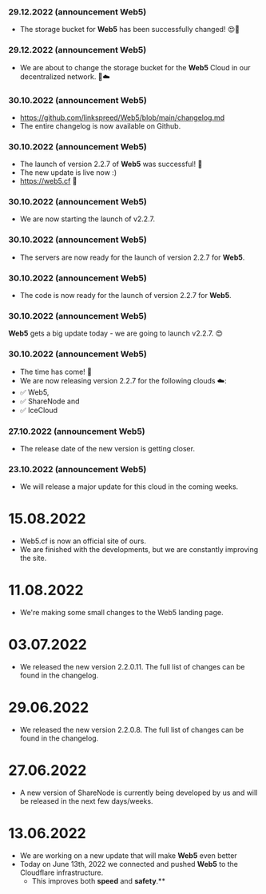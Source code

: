### 29.12.2022 (announcement Web5)
- The storage bucket for **Web5** has been successfully changed! 😍🌱

### 29.12.2022 (announcement Web5)
- We are about to change the storage bucket for the **Web5** Cloud in our decentralized network. 🚀☁️

### 30.10.2022 (announcement Web5)
- https://github.com/linkspreed/Web5/blob/main/changelog.md
- The entire changelog is now available on Github.

### 30.10.2022 (announcement Web5)
- The launch of version 2.2.7 of **Web5** was successful! 🥳
- The new update is live now :)
- https://web5.cf 🔗

### 30.10.2022 (announcement Web5)
- We are now starting the launch of v2.2.7.

### 30.10.2022 (announcement Web5)
- The servers are now ready for the launch of version 2.2.7 for **Web5**.

### 30.10.2022 (announcement Web5)
- The code is now ready for the launch of version 2.2.7 for **Web5**.

### 30.10.2022 (announcement Web5)
**Web5** gets a big update today - we are going to launch v2.2.7. 😍

### 30.10.2022 (announcement Web5)
- The time has come! 🚀
- We are now releasing version 2.2.7 for the following clouds ☁️: 
- ✅ Web5, 
- ✅ ShareNode and 
- ✅ IceCloud

### 27.10.2022 (announcement Web5)
- The release date of the new version is getting closer.

### 23.10.2022 (announcement Web5)
- We will release a major update for this cloud in the coming weeks.

# 15.08.2022
 - Web5.cf is now an official site of ours. 
 - We are finished with the developments, but we are constantly improving the site.

# 11.08.2022
 - We're making some small changes to the Web5 landing page.

# 03.07.2022 
 - We released the new version 2.2.0.11. The full list of changes can be found in the changelog.

# 29.06.2022
 - We released the new version 2.2.0.8. The full list of changes can be found in the changelog.

# 27.06.2022
 - A new version of ShareNode is currently being developed by us and will be released in the next few days/weeks.

# 13.06.2022
  - We are working on a new update that will make **Web5** even better
  - Today on June 13th, 2022 we connected and pushed **Web5** to the Cloudflare infrastructure.
     - This improves both **speed** and **safety**.**
